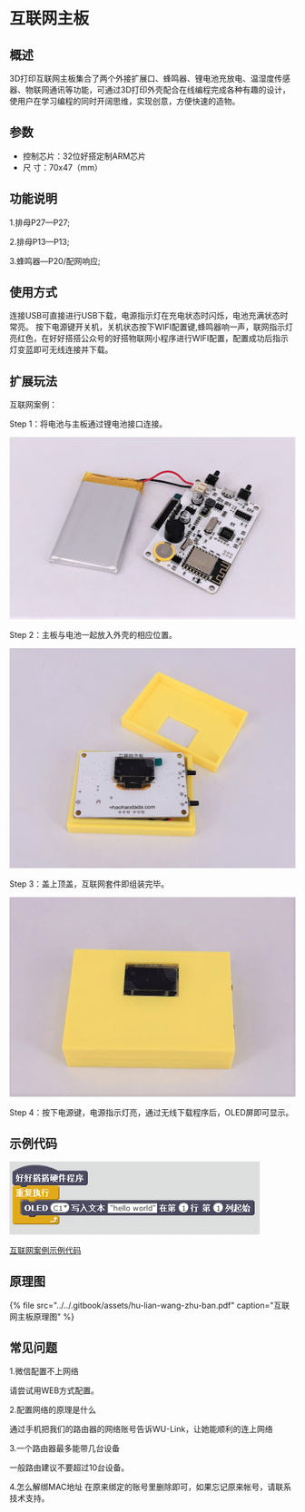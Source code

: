# 互联网主板

## 概述

3D打印互联网主板集合了两个外接扩展口、蜂鸣器、锂电池充放电、温湿度传感器、物联网通讯等功能，可通过3D打印外壳配合在线编程完成各种有趣的设计，使用户在学习编程的同时开阔思维，实现创意，方便快速的造物。

## 参数

* 控制芯片：32位好搭定制ARM芯片 
* 尺        寸：70x47（mm）

## 功能说明

1.排母P27—P27;

2.排母P13—P13;

3.蜂鸣器—P20/配网响应;

## 使用方式

连接USB可直接进行USB下载，电源指示灯在充电状态时闪烁，电池充满状态时常亮。 按下电源键开关机，关机状态按下WIFI配置键,蜂鸣器响一声，联网指示灯亮红色，在好好搭搭公众号的好搭物联网小程序进行WIFI配置，配置成功后指示灯变蓝即可无线连接并下载。

## 扩展玩法

互联网案例：

Step 1：将电池与主板通过锂电池接口连接。

![](../../.gitbook/assets/hulianwang-1.JPG)

Step 2：主板与电池一起放入外壳的相应位置。

![](../../.gitbook/assets/hulianwang-2.JPG)

Step 3：盖上顶盖，互联网套件即组装完毕。

![](../../.gitbook/assets/hulianwang-3.JPG)

Step 4：按下电源键，电源指示灯亮，通过无线下载程序后，OLED屏即可显示。

## 示例代码

![](../../.gitbook/assets/hulianwang-5.png)

[互联网案例示例代码](http://www.haohaodada.com/show.php?id=1066004)

## 原理图

{% file src="../../.gitbook/assets/hu-lian-wang-zhu-ban.pdf" caption="互联网主板原理图" %}

## 常见问题

1.微信配置不上网络

请尝试用WEB方式配置。

2.配置网络的原理是什么

通过手机把我们的路由器的网络账号告诉WU-Link，让她能顺利的连上网络

3.一个路由器最多能带几台设备

一般路由建议不要超过10台设备。

4.怎么解绑MAC地址 在原来绑定的账号里删除即可，如果忘记原来帐号，请联系技术支持。

